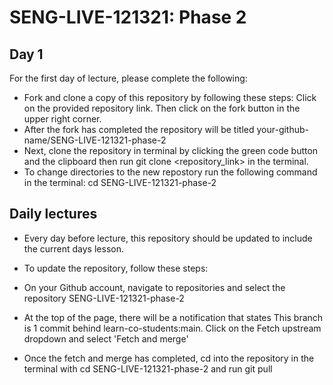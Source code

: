 # SENG-LIVE-121321: Phase 2
## Day 1
For the first day of lecture, please complete the following:

- Fork and clone a copy of this repository by following these steps: Click on the provided repository link. Then click on the fork button in the upper right corner.
- After the fork has completed the repository will be titled your-github-name/SENG-LIVE-121321-phase-2
- Next, clone the repository in terminal by clicking the green code button and the clipboard then run git clone <repository_link> in the terminal.
- To change directories to the new repostory run the following command in the terminal: cd SENG-LIVE-121321-phase-2

## Daily lectures
- Every day before lecture, this repository should be updated to include the current days lesson.

- To update the repository, follow these steps:

- On your Github account, navigate to repositories and select the repository SENG-LIVE-121321-phase-2
- At the top of the page, there will be a notification that states This branch is 1 commit behind learn-co-students:main. Click on the Fetch upstream dropdown and select 'Fetch and merge'
- Once the fetch and merge has completed, cd into the repository in the terminal with cd SENG-LIVE-121321-phase-2 and run git pull
